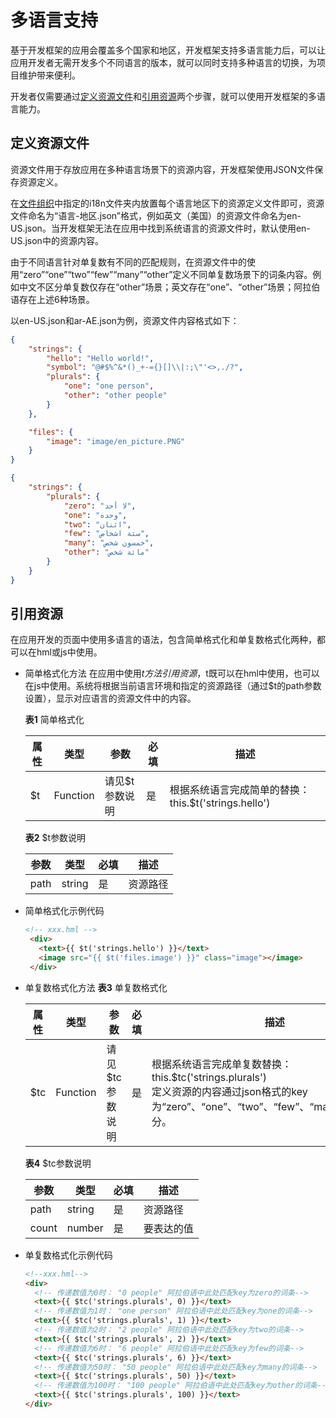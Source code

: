 # 多语言支持


基于开发框架的应用会覆盖多个国家和地区，开发框架支持多语言能力后，可以让应用开发者无需开发多个不同语言的版本，就可以同时支持多种语言的切换，为项目维护带来便利。


开发者仅需要通过[定义资源文件](#定义资源文件)和[引用资源](#引用资源)两个步骤，就可以使用开发框架的多语言能力。


## 定义资源文件

资源文件用于存放应用在多种语言场景下的资源内容，开发框架使用JSON文件保存资源定义。

在[文件组织](js-service-widget-file.md)中指定的i18n文件夹内放置每个语言地区下的资源定义文件即可，资源文件命名为“语言-地区.json”格式，例如英文（美国）的资源文件命名为en-US.json。当开发框架无法在应用中找到系统语言的资源文件时，默认使用en-US.json中的资源内容。

由于不同语言针对单复数有不同的匹配规则，在资源文件中的使用“zero”“one”“two”“few”“many”“other”定义不同单复数场景下的词条内容。例如中文不区分单复数仅存在“other”场景；英文存在“one”、“other”场景；阿拉伯语存在上述6种场景。

  以en-US.json和ar-AE.json为例，资源文件内容格式如下：

```json
{
    "strings": {
        "hello": "Hello world!",
        "symbol": "@#$%^&*()_+-={}[]\\|:;\"'<>,./?",
        "plurals": {
            "one": "one person",
            "other": "other people"
        }
    },

    "files": {
        "image": "image/en_picture.PNG"
    }
}
```


```json
{
    "strings": {
        "plurals": {
            "zero": "لا أحد",
            "one": "وحده",
            "two": "اثنان",
            "few": "ستة اشخاص",
            "many": "خمسون شخص",
            "other": "مائة شخص"
        }
    }
}
```


## 引用资源

在应用开发的页面中使用多语言的语法，包含简单格式化和单复数格式化两种，都可以在hml或js中使用。

- 简单格式化方法
  在应用中使用$t方法引用资源，$t既可以在hml中使用，也可以在js中使用。系统将根据当前语言环境和指定的资源路径（通过$t的path参数设置），显示对应语言的资源文件中的内容。

    **表1** 简单格式化
  
  | 属性 | 类型 | 参数 | 必填 | 描述 |
  | -------- | -------- | -------- | -------- | -------- |
  | $t | Function | 请见$t参数说明 | 是 | 根据系统语言完成简单的替换：this.$t('strings.hello') |

    **表2** $t参数说明
  
  | 参数 | 类型 | 必填 | 描述 |
  | -------- | -------- | -------- | -------- |
  | path | string | 是 | 资源路径 |

- 简单格式化示例代码
  
  ```html
  <!-- xxx.hml -->
   <div> 
     <text>{{ $t('strings.hello') }}</text>  
     <image src="{{ $t('files.image') }}" class="image"></image> 
   </div>
  ```

- 单复数格式化方法
    **表3** 单复数格式化
  
  | 属性 | 类型 | 参数 | 必填 | 描述 |
  | -------- | -------- | -------- | -------- | -------- |
  | $tc | Function | 请见$tc参数说明 | 是 | 根据系统语言完成单复数替换：this.$tc('strings.plurals')<br/>定义资源的内容通过json格式的key为“zero”、“one”、“two”、“few”、“many”和“other”区分。 |

    **表4** $tc参数说明
  
  | 参数 | 类型 | 必填 | 描述 |
  | -------- | -------- | -------- | -------- |
  | path | string | 是 | 资源路径 |
  | count | number | 是 | 要表达的值 |

- 单复数格式化示例代码
  
  ```html
  <!--xxx.hml-->
  <div>
    <!-- 传递数值为0时： "0 people" 阿拉伯语中此处匹配key为zero的词条-->
    <text>{{ $tc('strings.plurals', 0) }}</text>
    <!-- 传递数值为1时： "one person" 阿拉伯语中此处匹配key为one的词条-->
    <text>{{ $tc('strings.plurals', 1) }}</text>
    <!-- 传递数值为2时： "2 people" 阿拉伯语中此处匹配key为two的词条-->
    <text>{{ $tc('strings.plurals', 2) }}</text>
    <!-- 传递数值为6时： "6 people" 阿拉伯语中此处匹配key为few的词条-->
    <text>{{ $tc('strings.plurals', 6) }}</text>
    <!-- 传递数值为50时： "50 people" 阿拉伯语中此处匹配key为many的词条-->
    <text>{{ $tc('strings.plurals', 50) }}</text>
    <!-- 传递数值为100时： "100 people" 阿拉伯语中此处匹配key为other的词条-->
    <text>{{ $tc('strings.plurals', 100) }}</text>
  </div>
  ```
